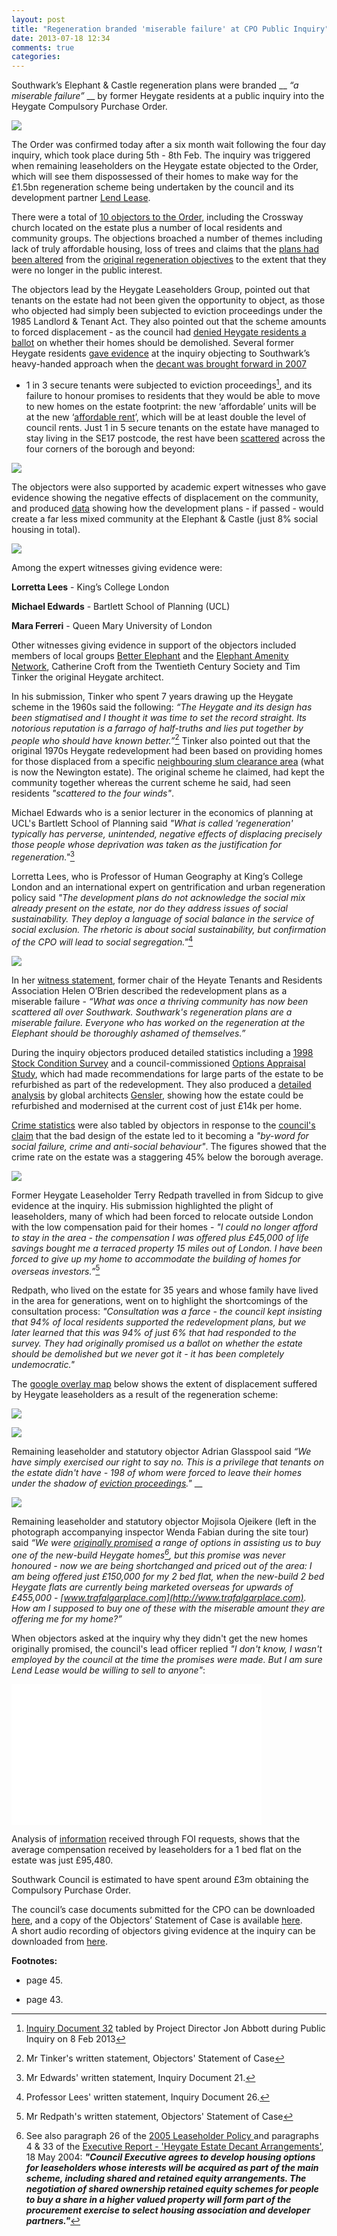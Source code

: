 ```yaml
---
layout: post
title: "Regeneration branded 'miserable failure' at CPO Public Inquiry"
date: 2013-07-18 12:34
comments: true
categories: 
---
```

Southwark’s Elephant & Castle regeneration plans were branded __ _“a miserable 
failure”_ __ by former Heygate residents at a public inquiry into the Heygate 
Compulsory Purchase Order.

![](http://betterelephant.github.io/images/IMG_3290.JPG)

The Order was confirmed today after a six month wait following the four day 
inquiry, which took place during 5th - 8th Feb. The inquiry was triggered when 
remaining leaseholders on the Heygate estate objected to the Order, which will 
see them dispossessed of their homes to make way for the £1.5bn regeneration 
scheme being undertaken by the council and its development partner [Lend 
Lease](http://lendlease.com).

There were a total of [10 objectors to the 
Order](http://www.southwark.gov.uk/download/8118/core_document_6-objection_table), 
including the Crossway church located on the estate plus a number of local 
residents and community groups. The objections broached a number of themes 
including lack of truly affordable housing, loss of trees and claims that the 
[plans had been altered](http://35percent.org/affordable-housing/) from the 
[original regeneration 
objectives](http://betterelephant.github.io/images/2004SPG.pdf) to the extent 
that they were no longer in the public interest.

The objectors lead by the Heygate Leaseholders Group, pointed out that tenants 
on the estate had not been given the opportunity to object, as those who 
objected had simply been subjected to eviction proceedings under the 1985 
Landlord & Tenant Act. They also pointed out that the scheme amounts to forced 
displacement - as the council had [denied Heygate residents a 
ballot](http://heygate.github.io/displacement.html) on whether their homes 
should be demolished. Several former Heygate residents [gave 
evidence](http://heygate.github.io/img/CPOWitnessStatements.zip) at the inquiry 
objecting to Southwark’s heavy-handed approach when the [decant was brought 
forward in 2007](http://betterelephant.github.io/images/HAPtenantsletter.pdf) 
- 1 in 3 secure tenants were subjected to eviction proceedings[^1], and its 
  failure to honour promises to residents that they would be able to move to 
new homes on the estate footprint: the new ‘affordable’ units will be at the 
new ‘[affordable 
rent](http://www.guardian.co.uk/society/2013/mar/05/social-rents-increases-break-up-communities)’, 
which will be at least double the level of council rents. Just 1 in 5 secure 
tenants on the estate have managed to stay living in the SE17 postcode, the 
rest have been 
[scattered](http://35percent.org/2013-06-08-the-heygate-diaspora/) across the 
four corners of the borough and beyond:

![](http://heygate.github.io/img/DisplacedTenants.png) 

The objectors were also supported by academic expert witnesses who gave evidence showing the negative effects of displacement on the community, and produced [data](http://heygate.github.io/img/tenurechangeanalysis.pdf) showing how the development plans - if passed - would create a far less mixed community at the Elephant & Castle (just 8% social housing in total).

![](http://betterelephant.github.io/images/IMG_3284.JPG)

Among the expert witnesses giving evidence were:

__Lorretta Lees__ - King’s College London

__Michael Edwards__ - Bartlett School of Planning (UCL)

__Mara Ferreri__ - Queen Mary University of London  


Other witnesses giving evidence in support of the objectors included members of 
local groups [Better Elephant](http://betterelephant.org/) and the [Elephant 
Amenity Network](http://elephantamenity.wordpress.com/), Catherine Croft from 
the Twentieth Century Society and Tim Tinker the original Heygate architect. 

In his submission, Tinker who spent 7 years drawing up the Heygate scheme in 
the 1960s said the following: _“The Heygate and its design has been stigmatised 
and I thought it was time to set the record straight. Its notorious reputation 
is a farrago of half-truths and lies put together by people who should have 
known better.”_[^2] Tinker also pointed out that the original 1970s Heygate 
redevelopment had been based on providing homes for those displaced from a 
specific [neighbouring slum clearance 
area](http://heygate.github.io/img/NewingtonEstateSlumClearanceArea.png) (what 
is now the Newington estate). The original scheme he claimed, had kept the 
community together whereas the current scheme he said, had seen residents 
_"scattered to the four winds"_. 

Michael Edwards who is a senior lecturer in the economics of planning at UCL's 
Bartlett School of Planning said _"What is called 'regeneration' typically has 
perverse, unintended, negative effects of displacing precisely those people 
whose deprivation was taken as the justification for regeneration."_[^3]

Lorretta Lees, who is Professor of Human Geography at King’s College London and 
an international expert on gentrification and urban regeneration policy said 
_"The development plans do not acknowledge the social mix already present on 
the estate, nor do they address issues of social sustainability. They deploy a 
language of social balance in the service of social exclusion. The rhetoric is 
about social sustainability, but confirmation of the CPO will lead to social 
segregation."_[^4]


![](http://heygate.github.io/img/examples/helen.jpg)

In her [witness 
statement](http://heygate.github.io/img/examples/HelenObrien.pdf), former chair 
of the Heyate Tenants and Residents Association Helen O’Brien described the 
redevelopment plans as a miserable failure - _“What was once a thriving 
community has now been scattered all over Southwark. Southwark's regeneration 
plans are a miserable failure. Everyone who has worked on the regeneration at 
the Elephant should be thoroughly ashamed of themselves.”_

During the inquiry objectors produced detailed statistics including a [1998 
Stock Condition 
Survey](http://betterelephant.github.io/blog/2012/12/23/1998-southwark-housing-stock-survey/) 
and a council-commissioned [Options Appraisal 
Study](http://heygate.herokuapp.com/monthly-roundup/1998-allot-and-max-survey.html), 
which had made recommendations for large parts of the estate to be refurbished 
as part of the redevelopment. They also produced a [detailed 
analysis](http://heygateestate.wordpress.com/) by global architects 
[Gensler](http://gensler.com/), showing how the estate could be refurbished and 
modernised at the current cost of just £14k per home.
      
[Crime 
statistics](http://betterelephant.github.io/images/HeygateCrimeStats.pdf) were 
also tabled by objectors in response to the [council's 
claim](http://www.youtube.com/watch?v=87Yg_SJoPjw) that the bad design of the 
estate led to it becoming a _"by-word for social failure, crime and anti-social 
behaviour"_. The figures showed that the crime rate on the estate was a 
staggering 45% below the borough average. 

![](http://heygate.github.io/img/TerryRedpath.jpg)

Former Heygate Leaseholder Terry Redpath travelled in from Sidcup to give 
evidence at the inquiry. His submission highlighted the plight of leaseholders, 
many of which had been forced to relocate outside London with the low 
compensation paid for their homes - _"I could no longer afford to stay in the 
area - the compensation I was offered plus £45,000 of life savings bought me a 
terraced property 15 miles out of London. I have been forced to give up my home 
to accommodate the building of homes for overseas investors.”_[^5]

Redpath, who lived on the estate for 35 years and whose family have lived in 
the area for generations, went on to highlight the shortcomings of the 
consultation process: _"Consultation was a farce - the council kept insisting 
that 94% of local residents supported the redevelopment plans, but we later 
learned that this was 94% of just 6% that had responded to the survey.  They 
had originally promised us a ballot on whether the estate should be demolished 
but we never got it - it has been completely undemocratic."_

The [google overlay map](https://maps.google.co.uk/maps/ms?msid=206540700955382422085.0004ddeb74e646a7276ee&msa=0) below shows the extent of displacement suffered by Heygate leaseholders as a result of the regeneration scheme:  

![](http://betterelephant.github.io/images/LeaseholderDisplacement1.png)

![](http://betterelephant.github.io/images/IMG_3286.JPG)

Remaining leaseholder and statutory objector Adrian Glasspool said _“We have 
simply exercised our right to say no. This is a privilege that tenants on the 
estate didn't have - 198 of whom were forced to leave their homes under the 
shadow of [eviction 
proceedings](http://betterelephant.github.io/images/jonabbottCPOinquiry8Feb2013.pdf)."_ 
__


![](http://2.bp.blogspot.com/-2ZJgFmnm42M/URLp52OPDEI/AAAAAAAAA9w/03rzKuUo-Js/s400/2013-02-06+10.18.46+HDR+copy.jpg)
 
Remaining leaseholder and statutory objector Mojisola Ojeikere (left in the 
photograph accompanying inspector Wenda Fabian during the site tour) said _“We 
were [originally promised](http://heygate.github.io/img/Appendix8.pdf) a range 
of options in assisting us to buy one of the new-build Heygate homes[^6], but 
this promise was never honoured - now we are being shortchanged and priced out 
of the area: I am being offered just £150,000 for my 2 bed flat, when the 
new-build 2 bed Heygate flats are currently being marketed overseas for upwards 
of £455,000 - [www.trafalgarplace.com](http://www.trafalgarplace.com).
How am I supposed to buy one of these with the miserable amount they are 
offering me for my home?”_ 

When objectors asked at the inquiry why they didn't get the new homes 
originally promised, the council's lead officer replied _"I don't know, I 
wasn't employed by the council at the time the promises were made. But I am 
sure Lend Lease would be willing to sell to anyone"_:
<iframe width="400" height="225" src="//www.youtube.com/embed/bLIg4xGZrPI" frameborder="0" align="center" allowfullscreen></iframe>

Analysis of [information](http://heygate.github.io/img/LBSHeygateacquisitionsOct2012.xls) received through FOI requests, shows that the average compensation received by leaseholders for a 1 bed flat on the estate was just £95,480.

Southwark Council is estimated to have spent around £3m obtaining the Compulsory Purchase Order.

The council’s case documents submitted for the CPO can be downloaded 
[here](http://www.southwark.gov.uk/downloads/download/3287/heygate_compulsory_purchase-core_documents_and_proofs_of_evidence_list), 
and a copy of the Objectors’ Statement of Case is available 
[here](http://betterelephant.github.io/images/HeygateCPOStatementOfCaseFinal.pdf).  
A short audio recording of objectors giving evidence at the inquiry can be 
downloaded from [here](http://heygate.github.io/img/CPORichardLee.mp3). 

__Footnotes:__
[^1]: <a 
  href="http://betterelephant.github.com/images/jonabbottCPOinquiry8Feb2013.pdf">Inquiry 
Document 32</a> tabled by Project Director Jon Abbott during Public Inquiry on 
8 Feb 2013
[^2]: Mr Tinker's written statement, Objectors' Statement of Case 
- page 45.
[^3]: Mr Edwards' written statement, Inquiry Document 21.
[^4]: Professor Lees' written statement, Inquiry Document 26.
[^5]: Mr Redpath's written statement, Objectors' Statement of Case 
- page 43.
[^6]: See also paragraph 26 of the <a 
  href="http://heygate.github.io/img/leaseholderpolicy7.png">2005 Leaseholder 
Policy </a>and paragraphs 4 & 33 of the <a 
href="http://heygate.github.io/img/18May2004.pdf">Executive Report - 'Heygate 
Estate Decant Arrangements'</a>, 18 May 2004: <b><i>"Council Executive agrees 
to develop housing options for leaseholders whose interests will be acquired as 
part of the main scheme, including shared and retained equity arrangements. The 
negotiation of shared ownership retained equity schemes for people to buy a 
share in a higher valued property will form part of the procurement exercise to 
select housing association and developer partners."</i></b>



